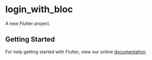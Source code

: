 # login_with_bloc

A new Flutter project.

## Getting Started

For help getting started with Flutter, view our online
[documentation](https://flutter.io/).

